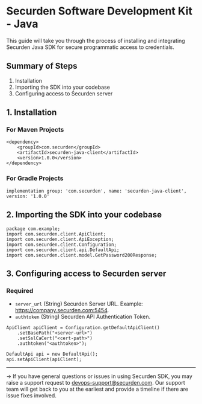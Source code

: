# Securden Software Development Kit - Java
 
This guide will take you through the process of installing and integrating Securden Java SDK for secure programmatic access to credentials.

## Summary of Steps

1. Installation
2. Importing the SDK into your codebase
3. Configuring access to Securden server

## 1. Installation

### For Maven Projects

```hcl
<dependency>
	<groupId>com.securden</groupId>
	<artifactId>securden-java-client</artifactId>
	<version>1.0.0</version>
</dependency>
```

### For Gradle Projects

```hcl
implementation group: 'com.securden', name: 'securden-java-client', version: '1.0.0'
```

## 2. Importing the SDK into your codebase

```hcl
package com.example;
import com.securden.client.ApiClient;
import com.securden.client.ApiException;
import com.securden.client.Configuration;
import com.securden.client.api.DefaultApi;
import com.securden.client.model.GetPassword200Response;
```

## 3. Configuring access to Securden server

### Required

- `server_url` (String) Securden Server URL. Example: https://company.securden.com:5454.
- `authtoken` (String) Securden API Authentication Token.


```hcl
ApiClient apiClient = Configuration.getDefaultApiClient()
    .setBasePath("<server-url>")
    .setSslCaCert("<cert-path>")
    .authtoken("<authtoken>");

DefaultApi api = new DefaultApi();
api.setApiClient(apiClient);
```

---
-> If you have general questions or issues in using Securden SDK, you may raise a support request to devops-support@securden.com. Our support team will get back to you at the earliest and provide a timeline if there are issue fixes involved.